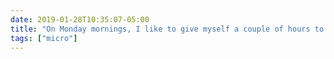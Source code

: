 ```yaml
---
date: 2019-01-28T10:35:07-05:00
title: "On Monday mornings, I like to give myself a couple of hours to both plan the week and take care of a stack of odd jobs. It lets me ease myself back into work and frees up time to focus on more important things later in the week."
tags: ["micro"]
---
```

